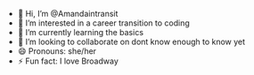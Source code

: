 - 👋 Hi, I’m @Amandaintransit
- 👀 I’m interested in a career transition to coding
- 🌱 I’m currently learning the basics
- 💞️ I’m looking to collaborate on dont know enough to know yet
- 😄 Pronouns: she/her
- ⚡ Fun fact: I love Broadway
<!---
Amandaintransit/Amandaintransit is a ✨ special ✨ repository because its `README.md` (this file) appears on your GitHub profile.
You can click the Preview link to take a look at your changes.
--->
